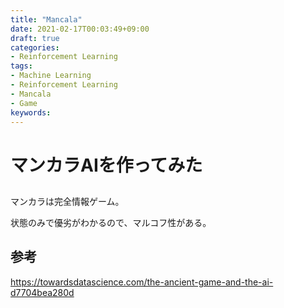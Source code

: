 ```yaml
---
title: "Mancala"
date: 2021-02-17T00:03:49+09:00
draft: true
categories:
- Reinforcement Learning
tags:
- Machine Learning
- Reinforcement Learning
- Mancala
- Game
keywords:
---
```


# マンカラAIを作ってみた

## 

マンカラは完全情報ゲーム。

状態のみで優劣がわかるので、マルコフ性がある。



## 参考

https://towardsdatascience.com/the-ancient-game-and-the-ai-d7704bea280d